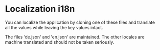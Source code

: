# Localization i18n

You can localize the application by cloning one of these files and translate all the values while leaving the key values intact.

The files 'de.json' and 'en.json' are maintained. The other locales are machine translated and should not be taken seriously.